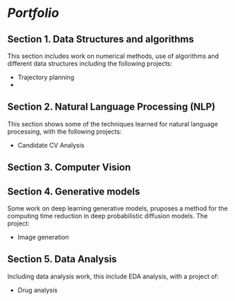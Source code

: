 # *Portfolio*
## **Section 1. Data Structures and algorithms**
This section includes work on numerical methods, use of algorithms and different data structures including the following projects: 
- Trajectory planning 
- 
## **Section 2. Natural Language Processing (NLP)**
This section shows some of the techniques learned for natural language processing, with the following projects: 
- Candidate CV Analysis
## **Section 3. Computer Vision**

## **Section 4. Generative models**
Some work on deep learning generative models, pruposes a method for the computing time reduction in deep probabilistic diffusion models. 
The project: 
- Image generation
## **Section 5. Data Analysis**
Including data analysis work, this include EDA analysis, with a project of: 
- Drug analysis
